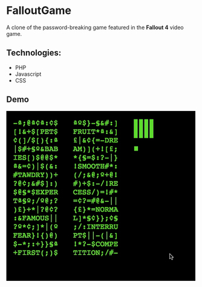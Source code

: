 # FalloutGame

A clone of the password-breaking game featured in the **Fallout 4** video game.

## Technologies:

* PHP
* Javascript
* CSS


## Demo

<img src = "demo.gif">

